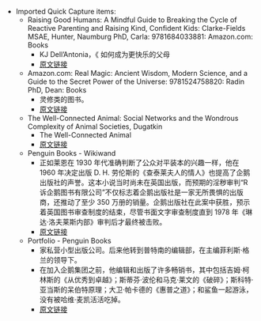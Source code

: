 - Imported Quick Capture items:
    - Raising Good Humans: A Mindful Guide to Breaking the Cycle of Reactive Parenting and Raising Kind, Confident Kids: Clarke-Fields MSAE, Hunter, Naumburg PhD, Carla: 9781684033881: Amazon.com: Books
        - KJ Dell’Antonia，《 如何成为更快乐的父母  
        - [原文链接](https://www.amazon.com/dp/1684033888?ref=yb_qv_ov_prnt_dp_rw)
    - Amazon.com: Real Magic: Ancient Wisdom, Modern Science, and a Guide to the Secret Power of the Universe: 9781524758820: Radin PhD, Dean: Books
        - 灵修类的图书。
        - [原文链接](https://www.amazon.com/Real-Magic-Ancient-Science-Universe/dp/1524758825/ref=tmm_pap_swatch_0?_encoding=UTF8&qid=&sr=)
    - The Well-Connected Animal: Social Networks and the Wondrous Complexity of Animal Societies, Dugatkin
        - The Well-Connected Animal
        - [原文链接](https://press.uchicago.edu/ucp/books/book/chicago/W/bo212549914.html)
    - Penguin Books - Wikiwand
        - 正如莱恩在 1930 年代准确判断了公众对平装本的兴趣一样，他在 1960 年决定出版 D. H. 劳伦斯的《查泰莱夫人的情人》也提高了企鹅出版社的声誉。这本小说当时尚未在英国出版，而预期的淫秽审判“R 诉企鹅图书有限公司”不仅标志着企鹅出版社是一家无所畏惧的出版商，还推动了至少 350 万册的销量。企鹅出版社在此案中获胜，预示着英国图书审查制度的结束，尽管书面文字审查制度直到 1978 年《琳达·洛夫莱斯内部》审判后才最终被击败。
        - [原文链接](https://www.wikiwand.com/en/Penguin_Books)
    - Portfolio - Penguin Books
        - 家私营小型出版公司。后来他转到普特南的编辑部，在主编菲利斯·格兰的领导下。
        - 在加入企鹅集团之前，他编辑和出版了许多畅销书，其中包括吉姆·柯林斯的《从优秀到卓越》；斯蒂芬·波伦和马克·莱文的《破碎》；斯科特·亚当斯的呆伯特原理；大卫·帕卡德的《惠普之道》；和鲨鱼一起游泳，没有被哈维·麦凯活活吃掉。
        - [原文链接](https://www.penguin.com/portfolio-overview/)
